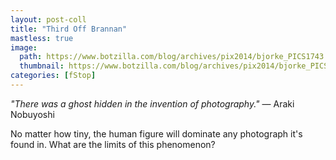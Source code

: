 ```yaml
---
layout: post-coll
title: "Third Off Brannan"
mastless: true
image:
  path: https://www.botzilla.com/blog/archives/pix2014/bjorke_PICS1743.jpg
  thumbnail: https://www.botzilla.com/blog/archives/pix2014/bjorke_PICS1743.jpg
categories: [fStop]
---
```


<p class="well"><i>"There was a ghost hidden in the invention of photography."</i> &mdash; Araki Nobuyoshi</p>
<!--more-->

<p>No matter how tiny, the human figure will dominate any photograph it's found in. What are the limits of this phenomenon?</p>
